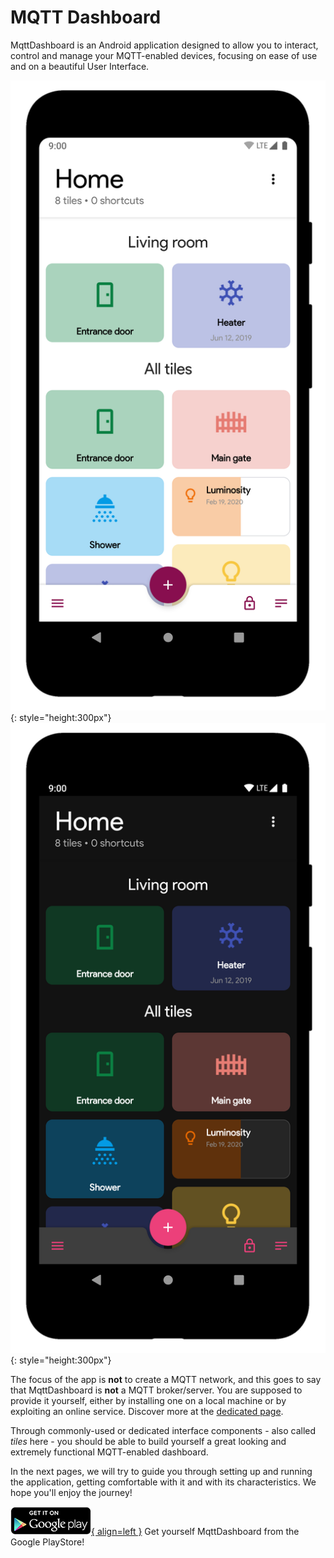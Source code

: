 # MQTT Dashboard

MqttDashboard is an Android application designed to allow you to interact, control and manage your MQTT-enabled devices, focusing on ease of use and on a beautiful User Interface.

![The main UI](images/pixel_framed_ui_example.png){: style="height:300px"}
![Dark mode!](images/pixel_framed_dark_ui_example.png){: style="height:300px"}

The focus of the app is **not** to create a MQTT network, and this goes to say that MqttDashboard is **not** a MQTT broker/server. You are supposed to provide it yourself, either by installing one on a local machine or by exploiting an online service. Discover more at the [dedicated page](brokers.md).

Through commonly-used or dedicated interface components - also called *tiles* here - you should be able to build yourself a great looking and extremely functional MQTT-enabled dashboard. 

In the next pages, we will try to guide you through setting up and running the application, getting comfortable with it and with its characteristics. We hope you'll enjoy the journey!

[![PlayStore](images/playstore.png){ align=left }](https://play.google.com/store/apps/details?id=com.app.vetru.mqttdashboard) Get yourself MqttDashboard from the Google PlayStore!